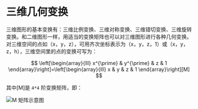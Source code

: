 # 三维几何变换

三维图形的基本变换有：三维比例变换、三维对称变换、三维错切变换、三维旋转变换。和二维图形一样，用适当的变换矩阵也可以对三维图形进行各种几何变换。对三维空间的点如（x，y，z），可用齐次坐标表示为（x，y，z，1）或（x，y，z，h），三维空间里的点的变换可写为：

$$
\left[\begin{array}{lll}
x^{\prime} & y^{\prime} & z & 1
\end{array}\right]=\left[\begin{array}{lll}
x & y & z & 1
\end{array}\right][M]
$$

其中[M]是 `4*4` 阶变换矩阵，即：

![M 矩阵示意图](https://s1.ax1x.com/2020/10/28/B89hgs.png)
